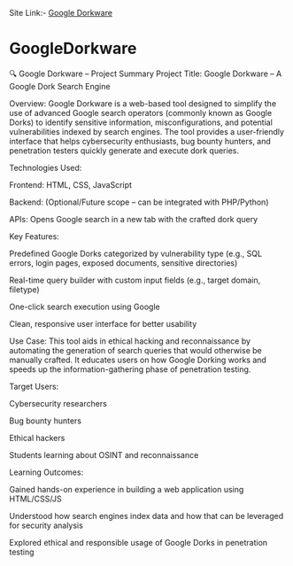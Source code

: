 Site Link:-
[Google Dorkware](https://dharmendrastm.github.io/GoogleDorkware/Dorkware/)

# GoogleDorkware
🔍 Google Dorkware – Project Summary
Project Title: Google Dorkware – A Google Dork Search Engine

Overview:
Google Dorkware is a web-based tool designed to simplify the use of advanced Google search operators (commonly known as Google Dorks) to identify sensitive information, misconfigurations, and potential vulnerabilities indexed by search engines. The tool provides a user-friendly interface that helps cybersecurity enthusiasts, bug bounty hunters, and penetration testers quickly generate and execute dork queries.

Technologies Used:

Frontend: HTML, CSS, JavaScript

Backend: (Optional/Future scope – can be integrated with PHP/Python)

APIs: Opens Google search in a new tab with the crafted dork query

Key Features:

Predefined Google Dorks categorized by vulnerability type (e.g., SQL errors, login pages, exposed documents, sensitive directories)

Real-time query builder with custom input fields (e.g., target domain, filetype)

One-click search execution using Google

Clean, responsive user interface for better usability

Use Case:
This tool aids in ethical hacking and reconnaissance by automating the generation of search queries that would otherwise be manually crafted. It educates users on how Google Dorking works and speeds up the information-gathering phase of penetration testing.

Target Users:

Cybersecurity researchers

Bug bounty hunters

Ethical hackers

Students learning about OSINT and reconnaissance

Learning Outcomes:

Gained hands-on experience in building a web application using HTML/CSS/JS

Understood how search engines index data and how that can be leveraged for security analysis

Explored ethical and responsible usage of Google Dorks in penetration testing
